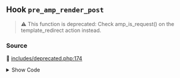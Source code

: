 ## Hook `pre_amp_render_post`

> :warning: This function is deprecated: Check amp_is_request() on the template_redirect action instead.

### Source

:link: [includes/deprecated.php:174](../../includes/deprecated.php#L174)

<details>
<summary>Show Code</summary>

```php
do_action( 'pre_amp_render_post', $post_id );
```

</details>
